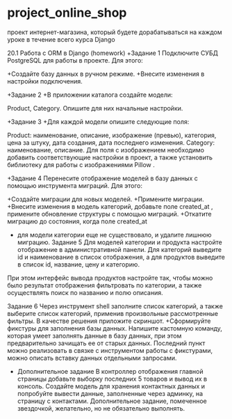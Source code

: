 # project_online_shop
проект интернет-магазина, который будете дорабатываться на каждом уроке в течение всего курса Django

20.1 Работа с ORM в Django (homework)
+Задание 1
Подключите СУБД PostgreSQL для работы в проекте. Для этого:

+Создайте базу данных в ручном режиме.
+Внесите изменения в настройки подключения.

+Задание 2
+В приложении каталога создайте модели:

Product,
Category.
Опишите для них начальные настройки.

+Задание 3
+Для каждой модели опишите следующие поля:

Product:
наименование,
описание,
изображение (превью),
категория,
цена за штуку,
дата создания,
дата последнего изменения.
Category:
наименование,
описание.
Для поля с изображением необходимо добавить соответствующие настройки в проект, а также установить библиотеку для работы с изображениями 
Pillow
.

+Задание 4
Перенесите отображение моделей в базу данных с помощью инструмента миграций. Для этого:

+Создайте миграции для новых моделей.
+Примените миграции.
+Внесите изменения в модель категорий, добавьте поле 
created_at
, примените обновление структуры с помощью миграций.
+Откатите миграцию до состояния, когда поле 
created_at
+ для модели категории еще не существовало, и удалите лишнюю миграцию.
Задание 5
Для моделей категории и продукта настройте отображение в административной панели. Для категорий выведите id и наименование в список отображения, а для продуктов выведите в список id, название, цену и категорию.

При этом интерфейс вывода продуктов настройте так, чтобы можно было результат отображения фильтровать по категории, а также осуществлять поиск по названию и полю описания.

Задание 6
Через инструмент shell заполните список категорий, а также выберите список категорий, применив произвольные рассмотренные фильтры. В качестве решения приложите скриншот.
+Сформируйте фикстуры для заполнения базы данных.
Напишите кастомную команду, которая умеет заполнять данные в базу данных, при этом предварительно зачищать ее от старых данных.
Последний пункт можно реализовать в связке с инструментом работы с фикстурами, можно описать вставку данных отдельными запросами.

* Дополнительное задание
В контроллер отображения главной страницы добавьте выборку последних 5 товаров и вывод их в консоль.
Создайте модель для хранения контактных данных и попробуйте вывести данные, заполненные через админку, на страницу с контактами.
Дополнительное задание, помеченное звездочкой, желательно, но не обязательно выполнять.